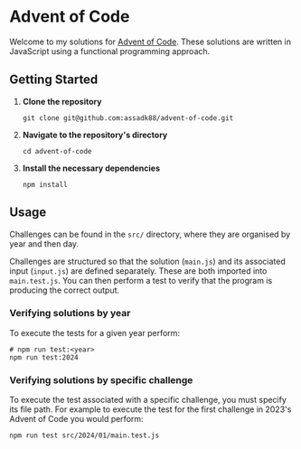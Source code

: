 # Advent of Code

Welcome to my solutions for [Advent of Code](https://adventofcode.com/). These solutions are written in JavaScript using a functional programming approach.

## Getting Started

1. **Clone the repository**

   ```SHELL
   git clone git@github.com:assadk88/advent-of-code.git
   ```

2. **Navigate to the repository's directory**

   ```SHELL
   cd advent-of-code
   ```

3. **Install the necessary dependencies**

   ```SHELL
   npm install
   ```

## Usage

Challenges can be found in the `src/` directory, where they are organised by year and then day.

Challenges are structured so that the solution (`main.js`) and its associated input (`input.js`) are defined separately. These are both imported into `main.test.js`. You can then perform a test to verify that the program is producing the correct output.

### Verifying solutions by year

To execute the tests for a given year perform:

```SHELL
# npm run test:<year>
npm run test:2024
```

### Verifying solutions by specific challenge

To execute the test associated with a specific challenge, you must specify its file path. For example to execute the test for the first challenge in 2023's Advent of Code you would perform:

```
npm run test src/2024/01/main.test.js
```
